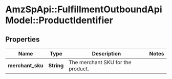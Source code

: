 # AmzSpApi::FulfillmentOutboundApiModel::ProductIdentifier

## Properties
Name | Type | Description | Notes
------------ | ------------- | ------------- | -------------
**merchant_sku** | **String** | The merchant SKU for the product. | 

